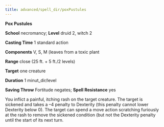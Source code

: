 ```yaml
---
title: advanced/spell_dir/poxPustules
---
```

 **Pox Pustules**

**School** necromancy; **Level** druid 2, witch 2

**Casting Time** 1 standard action

**Components** V, S, M (leaves from a toxic plant

**Range** close (25 ft. + 5 ft./2 levels)

**Target** one creature

**Duration** 1 minut_dir/level

**Saving Throw** Fortitude negates; **Spell Resistance** yes

You inflict a painful, itching rash on the target creature. The target is sickened and takes a –4 penalty to Dexterity (this penalty cannot lower Dexterity below 0). The target can spend a move action scratching furiously at the rash to remove the sickened condition (but not the Dexterity penalty until the start of its next turn.

